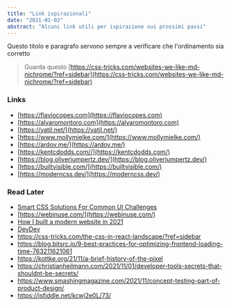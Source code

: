 ```yaml
---
title: "Link ispirazionali"
date: "2021-01-02"
abstract: "Alcuni link utili per ispirazione sui prossimi passi"
---
```



Questo titolo e paragrafo servono sempre a verificare che l'ordinamento sia corretto

> Guarda questo [https://css-tricks.com/websites-we-like-md-nichrome/?ref=sidebar](https://css-tricks.com/websites-we-like-md-nichrome/?ref=sidebar)
### Links

+ [https://flaviocopes.com](https://flaviocopes.com)
+ [https://alvaromontoro.com](https://alvaromontoro.com)
+ [https://yatil.net/](https://yatil.net/)
+ [https://www.mollymielke.com/](https://www.mollymielke.com/)
+ [https://ardov.me/](https://ardov.me/)
+ [https://kentcdodds.com//](https://kentcdodds.com/)
+ [https://blog.oliverjumpertz.dev/](https://blog.oliverjumpertz.dev/)
+ [https://builtvisible.com/](https://builtvisible.com/)
+ [https://moderncss.dev/](https://moderncss.dev/)


### Read Later
+ [Smart CSS Solutions For Common UI Challenges](https://www.smashingmagazine.com/2021/10/modern-css-solutions-for-common-problems/?ref=sidebar)
+ [https://webinuse.com/](https://webinuse.com/)
+ [How I built a modern website in 2021](https://kentcdodds.com/blog/how-i-built-a-modern-website-in-2021?ref=sidebar)
+ [DevDev](https://devdev.it/)
+ https://css-tricks.com/the-css-in-react-landscape/?ref=sidebar
+ https://blog.bitsrc.io/9-best-practices-for-optimizing-frontend-loading-time-763211621061
+ https://kottke.org/21/11/a-brief-history-of-the-pixel
+ https://christianheilmann.com/2021/11/01/developer-tools-secrets-that-shouldnt-be-secrets/
+ https://www.smashingmagazine.com/2021/11/concept-testing-part-of-product-design/
+ https://jsfiddle.net/kcwj2e0L/73/